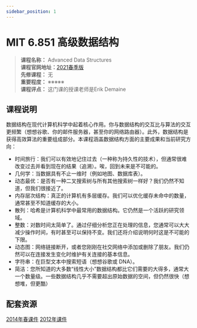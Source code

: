 ```yaml
---
sidebar_position: 1
---
```


# MIT 6.851 高级数据结构



>**课程名称：** Advanced Data Structures   
**课程官网地址：**[2021春季版](http://courses.csail.mit.edu/6.851/spring21/)      
**先修课程：** 无  
**重要程度：** ※※※※※  
**课程评点：** 这门课的授课老师是Erik Demaine

## 课程说明
数据结构在现代计算机科学中起着核心作用。你与数据结构的交互比与算法的交互更频繁（想想谷歌、你的邮件服务器，甚至你的网络路由器）。此外，数据结构是获得高效算法的重要组成部分。本课程涵盖数据结构方面的主要成果和当前研究方向：

- 时间旅行：我们可以有效地记住过去（一种称为持久性的技术），但通常很难改变过去并看到现在的结果（追溯）。唉，回到未来是不可能的。
- 几何学：当数据具有不止一维时（例如地图、数据库表）。
- 动态最优：是否有一种二叉搜索树与所有其他搜索树一样好？我们仍然不知道，但我们很接近了。
- 内存层次结构：真正的计算机有多层缓存。我们可以优化缓存未命中的数量，通常甚至不知道缓存的大小。
- 散列：哈希是计算机科学中最常用的数据结构。它仍然是一个活跃的研究领域。
- 整数：对数时间太简单了。通过仔细分析您正在处理的信息，您通常可以大大减少操作时间，有时甚至可以保持不变。我们还将介绍说明何时这是不可能的下限。
- 动态图：网络链接断开，或者您刚刚在社交网络中添加或删除了朋友。我们仍然可以在连接发生变化时维护有关连接的基本信息。
- 字符串：在巨型文本中搜索短语（想想谷歌或 DNA）。
- 简洁：您所知道的大多数“线性大小”数据结构都比它们需要的大得多，通常大一个数量级。一些数据结构几乎不需要超出原始数据的空间，但仍然很快（想想堆，但更酷）

## 配套资源
[2014年春课件](http://courses.csail.mit.edu/6.851/spring14/lectures/)
[2012年课件](http://courses.csail.mit.edu/6.851/spring12/lectures/)

<Comment></Comment>
